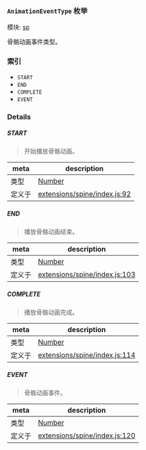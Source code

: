 ### `AnimationEventType` 枚举



模块: [sp](../modules/sp.md)


骨骼动画事件类型。


### 索引
  - `START`
  - `END`
  - `COMPLETE`
  - `EVENT`

### Details


##### START

> 开始播放骨骼动画。

| meta | description |
|------|-------------|
| 类型 | <a href="https://developer.mozilla.org/en/JavaScript/Reference/Global_Objects/Number" class="crosslink external" target="_blank">Number</a> |
| 定义于 | [extensions/spine/index.js:92](https://github.com/cocos-creator/engine/blob/26031bddd1aecdbf9bbdebe19ecaa672b1c35061/extensions/spine/index.js#L92) |



##### END

> 播放骨骼动画结束。

| meta | description |
|------|-------------|
| 类型 | <a href="https://developer.mozilla.org/en/JavaScript/Reference/Global_Objects/Number" class="crosslink external" target="_blank">Number</a> |
| 定义于 | [extensions/spine/index.js:103](https://github.com/cocos-creator/engine/blob/26031bddd1aecdbf9bbdebe19ecaa672b1c35061/extensions/spine/index.js#L103) |



##### COMPLETE

> 播放骨骼动画完成。

| meta | description |
|------|-------------|
| 类型 | <a href="https://developer.mozilla.org/en/JavaScript/Reference/Global_Objects/Number" class="crosslink external" target="_blank">Number</a> |
| 定义于 | [extensions/spine/index.js:114](https://github.com/cocos-creator/engine/blob/26031bddd1aecdbf9bbdebe19ecaa672b1c35061/extensions/spine/index.js#L114) |



##### EVENT

> 骨骼动画事件。

| meta | description |
|------|-------------|
| 类型 | <a href="https://developer.mozilla.org/en/JavaScript/Reference/Global_Objects/Number" class="crosslink external" target="_blank">Number</a> |
| 定义于 | [extensions/spine/index.js:120](https://github.com/cocos-creator/engine/blob/26031bddd1aecdbf9bbdebe19ecaa672b1c35061/extensions/spine/index.js#L120) |


